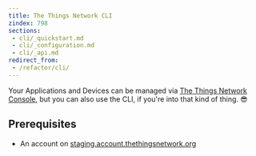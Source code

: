 ```yaml
---
title: The Things Network CLI
zindex: 798
sections:
 - cli/_quickstart.md
 - cli/_configuration.md
 - cli/_api.md
redirect_from:
 - /refactor/cli/
---
```

Your Applications and Devices can be managed via [The Things Network Console](/console/), but you can also use the CLI, if you're into that kind of thing. 😎

## Prerequisites

* An account on [staging.account.thethingsnetwork.org](https://staging.account.thethingsnetwork.org)
